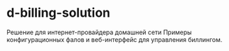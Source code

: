 # d-billing-solution
Решение для интернет-провайдера домашней сети
Примеры конфигурационных фалов и веб-интерфейс для управления биллингом.
